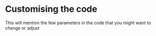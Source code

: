 # Customising the code
This will mention the few parameters in the code that you might want to change or adjust

